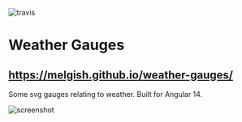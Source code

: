 ![travis](https://travis-ci.org/melgish/weather-gauges.svg?branch=main)

# Weather Gauges

## https://melgish.github.io/weather-gauges/

Some svg gauges relating to weather.  Built for Angular 14.

![screenshot](https://user-images.githubusercontent.com/12336197/38342888-030520e8-384f-11e8-9501-1d85617a8ed3.png)




